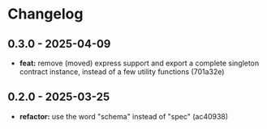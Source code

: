 # Changelog

## 0.3.0 - 2025-04-09

- __feat:__ remove (moved) express support and export a complete singleton contract instance, instead of a few utility functions (701a32e)

## 0.2.0 - 2025-03-25

- __refactor:__ use the word "schema" instead of "spec" (ac40938)

